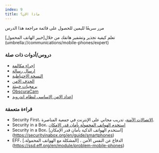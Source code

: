 ```yaml
---
index: 9
title: ماذا الان؟
---
```

مرر سريعًا لليمين للحصول على قائمة مراجعة هذا الدرس

تعلم كيفية تجذير وتشفير هاتفك من خلال[خبير الهاتف المحمول]  
(umbrella://communications/mobile-phones/expert)

### دروس/أدوات ذات صلة

*   [اجراء مكالمة](umbrella://communications/making-a-call)
*   [ ارسال رسالة](umbrella://communications/sending-a-message)
*   [النسخة الإحتياطية](umbrella://information/backing-up)
*   [الحذف الامن](umbrella://information/safely-deleting)
*   [برمجيات خبيثة](umbrella://information/malware)
*   [ObscuraCam](umbrella://tools/messaging/s_obscuracam.md)
*   [اعداد الامن الاساسى لنظام اندرويد](umbrella://tools/other/s_android.md)

### قراءة متعمقة

*   Security First، [الاتصالات الآمنة](https://advocacyassembly.org/en/courses/33/#/chapter/1/lesson/1)، تدريب مجاني على الإنترنت في جمعية المناصرة.
*   Security in a Box، [استخدم الهواتف المحمولة بأمان قدر الإمكان](https://securityinabox.org/en/guide/mobile-phones)
*   Security in a Box، [استخدم الهواتف الذكية بأمان قدر الإمكان] (https://securityinabox.org/en/guide/smartphones)
*   EFF، الدفاع عن النفس الأمن ، [المشكلة مع الهواتف المحمولة.] (https://ssd.eff.org/en/module/problem-mobile-phones)